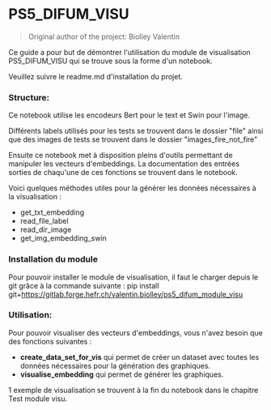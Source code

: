 # PS5_DIFUM_VISU

> Original author of the project: Biolley Valentin

Ce guide a pour but de démontrer l'utilisation du module de visualisation PS5_DIFUM_VISU qui se trouve sous la forme d'un notebook.

Veuillez suivre le readme.md d'installation du projet.

### Structure:

Ce notebook utilise les encodeurs Bert pour le text et Swin pour l'image. 

Différents labels utilisés pour les tests se trouvent dans le dossier "file"
ainsi que des images de tests se trouvent dans le dossier "images_fire_not_fire"

Ensuite ce notebook met à disposition pleins d'outils permettant de manipuler les vecteurs d'embeddings. La documentation des entrées sorties de chaqu'une de ces fonctions se trouvent dans le notebook.

Voici quelques méthodes utiles pour la générer les données nécessaires à la visualisation :

- get_txt_embedding
- read_file_label
- read_dir_image
- get_img_embedding_swin
### Installation du module
Pour pouvoir installer le module de visualisation, il faut le charger depuis le git grâce à la commande suivante :
pip install git+https://gitlab.forge.hefr.ch/valentin.biolley/ps5_difum_module_visu
### Utilisation:

Pour pouvoir visualiser des vecteurs d'embeddings, vous n'avez besoin que des fonctions suivantes :

- **create_data_set_for_vis** qui permet de créer un dataset avec toutes les données nécessaires pour la génération des graphiques. 
- **visualise_embedding** qui permet de générer les graphiques.

1 exemple de visualisation se trouvent à la fin du notebook dans le chapitre Test module visu.
